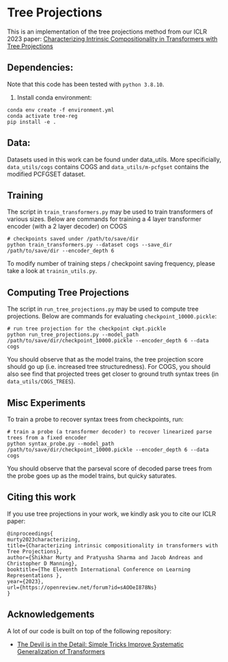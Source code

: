 # Tree Projections

This is an implementation of the tree projections method from our ICLR 2023 paper:
[Characterizing Intrinsic Compositionality in Transformers with Tree Projections](https://openreview.net/pdf?id=sAOOeI878Ns)



## Dependencies:
Note that this code has been tested with `python 3.8.10`.
1. Install conda environment: 

```
conda env create -f environment.yml
conda activate tree-reg
pip install -e .
```

## Data:
Datasets used in this work can be found under data_utils. More specificially, `data_utils/cogs` contains COGS and `data_utils/m-pcfgset` contains the modified PCFGSET dataset.

## Training
The script in `train_transformers.py` may be used to train transformers of various sizes. Below are commands for training a 4 layer transformer encoder (with a 2 layer decoder) on COGS
```
# checkpoints saved under /path/to/save/dir
python train_transformers.py --dataset cogs --save_dir /path/to/save/dir --encoder_depth 6
```
To modify number of training steps / checkpoint saving frequency, please take a look at `trainin_utils.py`.


## Computing Tree Projections
The script in `run_tree_projections.py` may be used to compute tree projections. Below are commands for evaluating `checkpoint_10000.pickle`:

```
# run tree projection for the checkpoint ckpt.pickle
python run_tree_projections.py --model_path /path/to/save/dir/checkpoint_10000.pickle --encoder_depth 6 --data cogs
```

You should observe that as the model trains, the tree projection score should go up (i.e. increased tree structuredness). For COGS, you should also see find that projected trees get closer to ground truth syntax trees (in `data_utils/COGS_TREES`).

## Misc Experiments 
To train a probe to recover syntax trees from checkpoints, run:
```
# train a probe (a transformer decoder) to recover linearized parse trees from a fixed encoder 
python syntax_probe.py --model_path /path/to/save/dir/checkpoint_10000.pickle --encoder_depth 6 --data cogs 
```

You should observe that the parseval score of decoded parse trees from the probe goes up as the model trains, but quicky saturates.

## Citing this work
If you use tree projections in your work, we kindly ask you to cite our ICLR paper:
```
@inproceedings{
murty2023characterizing,
title={Characterizing intrinsic compositionality in transformers with Tree Projections},
author={Shikhar Murty and Pratyusha Sharma and Jacob Andreas and Christopher D Manning},
booktitle={The Eleventh International Conference on Learning Representations },
year={2023},
url={https://openreview.net/forum?id=sAOOeI878Ns}
}
```


## Acknowledgements
A lot of our code is built on top of the following repository:
- [The Devil is in the Detail: Simple Tricks Improve Systematic Generalization of Transformers](https://github.com/RobertCsordas/transformer_generalization)

